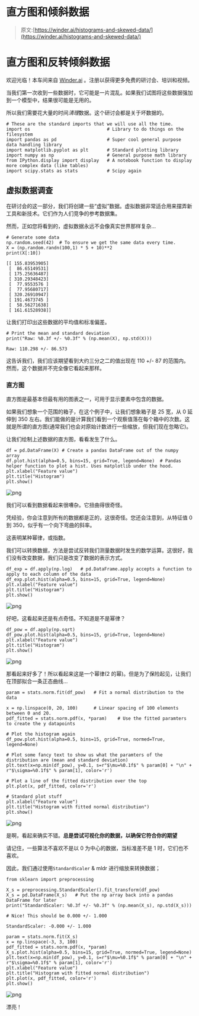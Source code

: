# 直方图和倾斜数据

> 原文:[https://winder.ai/histograms-and-skewed-data/](https://winder.ai/histograms-and-skewed-data/)

# 直方图和反转倾斜数据

欢迎光临！本车间来自 [Winder.ai](https://Winder.ai/?utm_source=winderresearch&utm_medium=notebook&utm_campaign=workshop&utm_term=individual) 。注册以获得更多免费的研讨会、培训和视频。

当我们第一次收到一些数据时，它可能是一片混乱。如果我们试图将这些数据强加到一个模型中，结果很可能是无用的。

所以我们需要花大量的时间*清理*数据。这个研讨会都是关于坏数据的。

```
# These are the standard imports that we will use all the time.
import os                             # Library to do things on the filesystem
import pandas as pd                   # Super cool general purpose data handling library
import matplotlib.pyplot as plt       # Standard plotting library
import numpy as np                    # General purpose math library
from IPython.display import display   # A notebook function to display more complex data (like tables)
import scipy.stats as stats           # Scipy again 
```

## 虚拟数据调查

在研讨会的这一部分，我们将创建一些“虚拟”数据。虚拟数据非常适合用来摆弄新工具和新技术。它们作为人们竞争的参考数据集。

然而，正如您将看到的，虚拟数据永远不会像真实世界那样复杂&mldr;

```
# Generate some data
np.random.seed(42)  # To ensure we get the same data every time.
X = (np.random.randn(100,1) * 5 + 10)**2
print(X[:10]) 
```

```
[[ 155.83953905]
 [  86.65149531]
 [ 175.25636487]
 [ 310.29348423]
 [  77.9553576 ]
 [  77.95680717]
 [ 320.26910947]
 [ 191.4673745 ]
 [  58.56271638]
 [ 161.61528938]] 
```

让我们打印出这些数据的平均值和标准偏差。

```
# Print the mean and standard deviation
print("Raw: %0.3f +/- %0.3f" % (np.mean(X), np.std(X))) 
```

```
Raw: 110.298 +/- 86.573 
```

这告诉我们，我们应该期望看到大约三分之二的值出现在 110 +/- 87 的范围内。然而，这个数据并不完全像它看起来那样。

### 直方图

直方图是最基本但最有用的图表之一，可用于显示要素中包含的数据。

如果我们想象一个范围的箱子，在这个例子中，让我们想象箱子是 25 宽，从 0 延伸到 350 左右。我们能做的是计算我们看到一个观察值落在每个箱中的次数。这就是所谓的直方图(通常我们也会对原始计数进行一些缩放，但我们现在忽略它)。

让我们绘制上述数据的直方图，看看发生了什么。

```
df = pd.DataFrame(X) # Create a pandas DataFrame out of the numpy array
df.plot.hist(alpha=0.5, bins=15, grid=True, legend=None)  # Pandas helper function to plot a hist. Uses matplotlib under the hood.
plt.xlabel("Feature value")
plt.title("Histogram")
plt.show() 
```

![png](../Images/5b62db4d6aa1ade5d8001da18a73e9ff.png)

我们可以看到数据看起来很嘈杂。它扭曲得很奇怪。

凭经验，你会注意到所有的数据都是正的，这很奇怪。您还会注意到，从特征值 0 到 350，似乎有一个向下弯曲的斜率。

这表明某种幂律，或指数。

我们可以转换数据，方法是尝试反转我们测量数据时发生的数学运算。这很好，我们没有改变数据，我们只是改变了数据的表示方式。

```
df_exp = df.apply(np.log)   # pd.DataFrame.apply accepts a function to apply to each column of the data
df_exp.plot.hist(alpha=0.5, bins=15, grid=True, legend=None)
plt.xlabel("Feature value")
plt.title("Histogram")
plt.show() 
```

![png](../Images/3a3b955785b300fbfc448951174fc2f8.png)

好吧，这看起来还是有点奇怪。不知道是不是幂律？

```
df_pow = df.apply(np.sqrt)
df_pow.plot.hist(alpha=0.5, bins=15, grid=True, legend=None)
plt.xlabel("Feature value")
plt.title("Histogram")
plt.show() 
```

![png](../Images/11da4b14665656653e652f9eb8d185cd.png)

那看起来好多了！所以看起来这是一个幂律(2 的幂)。但是为了保险起见，让我们在顶部拟合一条正态曲线&mldr;

```
param = stats.norm.fit(df_pow)   # Fit a normal distribution to the data

x = np.linspace(0, 20, 100)      # Linear spacing of 100 elements between 0 and 20.
pdf_fitted = stats.norm.pdf(x, *param)    # Use the fitted paramters to create the y datapoints

# Plot the histogram again
df_pow.plot.hist(alpha=0.5, bins=15, grid=True, normed=True, legend=None)

# Plot some fancy text to show us what the paramters of the distribution are (mean and standard deviation)
plt.text(x=np.min(df_pow), y=0.1, s=r"$\mu=%0.1f$" % param[0] + "\n" + r"$\sigma=%0.1f$" % param[1], color='r')

# Plot a line of the fitted distribution over the top
plt.plot(x, pdf_fitted, color='r')

# Standard plot stuff
plt.xlabel("Feature value")
plt.title("Histogram with fitted normal distribution")
plt.show() 
```

![png](../Images/16eed76f41d80e46bcd51b3006d64f4e.png)

是啊，看起来确实不错。**总是尝试可视化你的数据，以确保它符合你的期望**

请记住，一些算法不喜欢不是以 0 为中心的数据，当标准差不是 1 时，它们也不喜欢。

因此，我们通过使用`StandardScaler` & mldr 进行缩放来转换数据；

```
from sklearn import preprocessing

X_s = preprocessing.StandardScaler().fit_transform(df_pow)
X_s = pd.DataFrame(X_s)   # Put the np array back into a pandas DataFrame for later
print("StandardScaler: %0.3f +/- %0.3f" % (np.mean(X_s), np.std(X_s)))

# Nice! This should be 0.000 +/- 1.000 
```

```
StandardScaler: -0.000 +/- 1.000 
```

```
param = stats.norm.fit(X_s)
x = np.linspace(-3, 3, 100)
pdf_fitted = stats.norm.pdf(x, *param)
X_s.plot.hist(alpha=0.5, bins=15, grid=True, normed=True, legend=None)
plt.text(x=np.min(df_pow), y=0.1, s=r"$\mu=%0.1f$" % param[0] + "\n" + r"$\sigma=%0.1f$" % param[1], color='r')
plt.xlabel("Feature value")
plt.title("Histogram with fitted normal distribution")
plt.plot(x, pdf_fitted, color='r')
plt.show() 
```

![png](../Images/c76f2609a595dfbf7b162aefb0d89763.png)

漂亮！